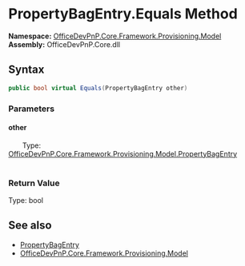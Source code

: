 # PropertyBagEntry.Equals Method  
  

**Namespace:** [OfficeDevPnP.Core.Framework.Provisioning.Model](OfficeDevPnP.Core.Framework.Provisioning.Model.md)  
**Assembly:** OfficeDevPnP.Core.dll  
## Syntax
```C#
public bool virtual Equals(PropertyBagEntry other)
```
### Parameters
#### other  
&emsp;&emsp;Type: [OfficeDevPnP.Core.Framework.Provisioning.Model.PropertyBagEntry](OfficeDevPnP.Core.Framework.Provisioning.Model.PropertyBagEntry.md)  
&emsp;&emsp;  

  

### Return Value
Type: bool  

## See also
- [PropertyBagEntry](OfficeDevPnP.Core.Framework.Provisioning.Model.PropertyBagEntry.md) 
- [OfficeDevPnP.Core.Framework.Provisioning.Model](OfficeDevPnP.Core.Framework.Provisioning.Model.md) 
